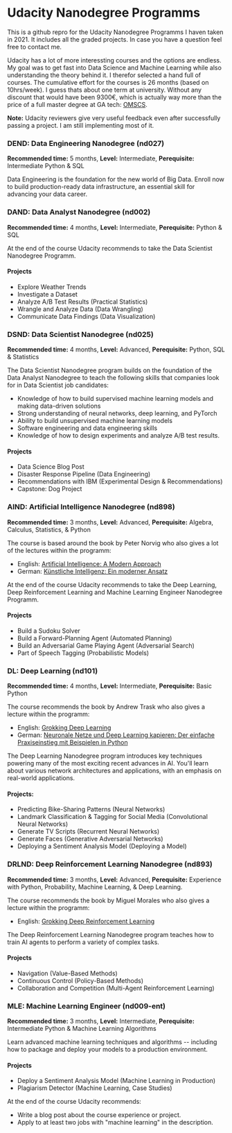 # Udacity Nanodegree Programms

This is a github repro for the Udacity Nanodegree Programms I haven taken in 2021. It includes all the graded projects. In case you have a question feel free to contact me.

Udacity has a lot of more interessting courses and the options are endless. My goal was to get fast into Data Science and Machine Learning while also understanding the theory behind it. I therefor selected a hand full of courses. The cumulative effort for the courses is 26 months (based on 10hrs/week). I guess thats about one term at university. 
Without any discount that would have been 9300€, which is actually way more than the price of a full master degree at GA tech: [OMSCS](https://omscs.gatech.edu).

__Note:__ Udacity reviewers give very useful feedback even after successfully passing a project. I am still implementing most of it.

### DEND: Data Engineering Nanodegree (nd027)
__Recommended time:__ 5 months, __Level:__ Intermediate, __Perequisite:__ Intermediate Python & SQL

Data Engineering is the foundation for the new world of Big Data. Enroll now to build production-ready data infrastructure, an essential skill for advancing your data career.

### DAND: Data Analyst Nanodegree (nd002)
__Recommended time:__ 4 months, __Level:__ Intermediate, __Perequisite:__ Python & SQL

At the end of the course Udacity recommends to take the Data Scientist Nanodegree Programm. 

#### Projects
- Explore Weather Trends
- Investigate a Dataset
- Analyze A/B Test Results (Practical Statistics)
- Wrangle and Analyze Data (Data Wrangling)
- Communicate Data Findings (Data Visualization)

### DSND: Data Scientist Nanodegree (nd025)
__Recommended time:__ 4 months, __Level:__ Advanced, __Perequisite:__ Python, SQL & Statistics

The Data Scientist Nanodegree program builds on the foundation of the Data Analyst Nanodegree to teach the following skills that companies look for in Data Scientist job candidates:
* Knowledge of how to build supervised machine learning models and making data-driven solutions
* Strong understanding of neural networks, deep learning, and PyTorch
* Ability to build unsupervised machine learning models
* Software engineering and data engineering skills
* Knowledge of how to design experiments and analyze A/B test results.

#### Projects
- Data Science Blog Post
- Disaster Response Pipeline (Data Engineering)
- Recommendations with IBM (Experimental Design & Recommendations)
- Capstone: Dog Project

### AIND: Artificial Intelligence Nanodegree (nd898)
__Recommended time:__ 3 months, __Level:__ Advanced, __Perequisite:__ Algebra, Calculus, Statistics, & Python

The course is based around the book by Peter Norvig who also gives a lot of the lectures within the programm:
* English: [Artificial Intelligence: A Modern Approach](https://amzn.to/3x9zn09)
* German: [Künstliche Intelligenz: Ein moderner Ansatz](https://amzn.to/3jaDqVx)

At the end of the course Udacity recommends to take the Deep Learning,  Deep Reinforcement Learning and Machine Learning Engineer Nanodegree Programm. 

#### Projects
- Build a Sudoku Solver
- Build a Forward-Planning Agent (Automated Planning)
- Build an Adversarial Game Playing Agent (Adversarial Search)
- Part of Speech Tagging (Probabilistic Models)

### DL: Deep Learning (nd101)
__Recommended time:__ 4 months, __Level:__ Intermediate, __Perequisite:__ Basic Python

The course recommends the book by Andrew Trask who also gives a lecture within the programm:
* English: [Grokking Deep Learning](https://amzn.to/3qqyD3R)
* German: [Neuronale Netze und Deep Learning kapieren: Der einfache Praxiseinstieg mit Beispielen in Python](https://amzn.to/3jf0Clt)

The Deep Learning Nanodegree program introduces key techniques powering many of the most exciting recent advances in AI. You'll learn about various network architectures and applications, with an emphasis on real-world applications.

#### Projects:
* Predicting Bike-Sharing Patterns (Neural Networks)
* Landmark Classification & Tagging for Social Media (Convolutional Neural Networks)
* Generate TV Scripts (Recurrent Neural Networks)
* Generate Faces (Generative Adversarial Networks)
* Deploying a Sentiment Analysis Model (Deploying a Model)

### DRLND: Deep Reinforcement Learning Nanodegree (nd893)
__Recommended time:__ 3 months, __Level:__ Advanced, __Perequisite:__ Experience with Python, Probability, Machine Learning, & Deep Learning.

The course recommends the book by Miguel Morales who also gives a lecture within the programm:
* English: [Grokking Deep Reinforcement Learning](https://amzn.to/3A0gEWD)

The Deep Reinforcement Learning Nanodegree program teaches how to train AI agents to perform a variety of complex tasks.

#### Projects
* Navigation (Value-Based Methods)
* Continuous Control (Policy-Based Methods)
* Collaboration and Competition (Multi-Agent Reinforcement Learning)

### MLE: Machine Learning Engineer (nd009-ent)
__Recommended time:__ 3 months, __Level:__ Intermediate, __Perequisite:__ Intermediate Python & Machine Learning Algorithms

Learn advanced machine learning techniques and algorithms -- including how to package and deploy your models to a production environment.

#### Projects
* Deploy a Sentiment Analysis Model (Machine Learning in Production)
* Plagiarism Detector (Machine Learning, Case Studies)

At the end of the course Udacity recommends:
* Write a blog post about the course experience or project.
* Apply to at least two jobs with "machine learning" in the description.

